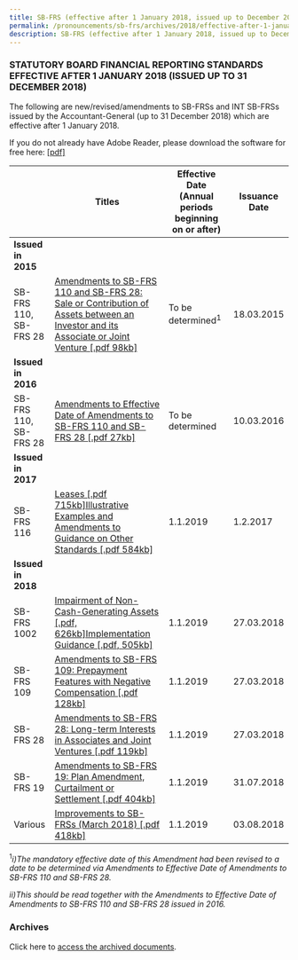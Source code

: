 ```yaml
---
title: SB-FRS (effective after 1 January 2018, issued up to December 2018)
permalink: /pronouncements/sb-frs/archives/2018/effective-after-1-january-2018-issued-up-to-december-2018/
description: SB-FRS (effective after 1 January 2018, issued up to December 2018)
---
```

### STATUTORY BOARD FINANCIAL REPORTING STANDARDS EFFECTIVE AFTER 1 JANUARY 2018 (ISSUED UP TO 31 DECEMBER 2018)

The following are new/revised/amendments to SB-FRSs and INT SB-FRSs issued by the Accountant-General (up to 31 December 2018) which are effective after 1 January 2018.

If you do not already have Adobe Reader, please download the software for free here: [\[pdf\]](http://www.adobe.com/products/acrobat/readstep2.html)



|  | Titles | Effective Date (Annual periods beginning on or after) | Issuance Date |
| -------- | -------- | -------- | -------- |
| **Issued in 2015** |  |  |  |
| SB-FRS 110,<br>SB-FRS 28 | [Amendments to SB-FRS 110 and SB-FRS 28: Sale or Contribution of Assets between an Investor and its Associate or Joint Venture [.pdf 98kb]](/files/Docs/Default%20Source/Sb%20Frs/Aft%201%20Jan%202018%20to%20Dec%202018/amendments_to_sb-frs_110_and_sb-frs_28.pdf) | To be determined<sup>1</sup> | 18.03.2015 |
| **Issued in 2016** |  |  |  |
| SB-FRS 110,<br>SB-FRS 28 | [Amendments to Effective Date of Amendments to SB-FRS 110 and SB-FRS 28 [.pdf 27kb]](/files/Docs/Default%20Source/Sb%20Frs/Aft%201%20Jan%202018%20to%20Dec%202018/amendments_to_effective_date_of_amendments_to_sb-frs_110_and_sb-frs_28.pdf) | To be determined | 10.03.2016 |
| **Issued in 2017** |  |  |  |
| SB-FRS 116 | [Leases [.pdf 715kb]](/files/Docs/Default%20Source/Sb%20Frs/Aft%201%20Jan%202018%20to%20Dec%202018/sb-frs_116_(2019).pdf)[Illustrative Examples and Amendments to Guidance on Other Standards [.pdf 584kb]](/files/Docs/Default%20Source/Sb%20Frs/Aft%201%20Jan%202018%20to%20Dec%202018/sb-frs_116_ie_(2019).pdf) | 1.1.2019 | 1.2.2017 |
| **Issued in 2018** |  |  |  |
| SB-FRS 1002 | [Impairment of Non-Cash-Generating Assets [.pdf, 626kb]](/files/Docs/Default%20Source/Sb%20Frs/Aft%201%20Jan%202018%20to%20Dec%202018/sb-frs_1002_(2019).pdf)[Implementation Guidance [.pdf, 505kb]](/files/Docs/Default%20Source/Sb%20Frs/Aft%201%20Jan%202018%20to%20Dec%202018/implementation-guidance---impairment-of-ncga_28mar2018.pdf) | 1.1.2019 | 27.03.2018 |
| SB-FRS 109 | [Amendments to SB-FRS 109: Prepayment Features with Negative Compensation [.pdf 128kb]](/files/Docs/Default%20Source/Sb%20Frs/Aft%201%20Jan%202018%20to%20Dec%202018/amendments_to_sb-frs_109.pdf) | 1.1.2019 | 27.03.2018 |
| SB-FRS 28 | [Amendments to SB-FRS 28: Long-term Interests in Associates and Joint Ventures [.pdf 119kb]](/files/Docs/Default%20Source/Sb%20Frs/Aft%201%20Jan%202018%20to%20Dec%202018/amendments_to_sb-frs_28.pdf) | 1.1.2019 | 27.03.2018 |
| SB-FRS 19 | [Amendments to SB-FRS 19: Plan Amendment, Curtailment or Settlement [.pdf 404kb]](/files/Docs/Default%20Source/Sb%20Frs/Aft%201%20Jan%202018%20to%20Dec%202018/amendments_to_sb-frs_19.pdf) | 1.1.2019 | 31.07.2018 |
| Various | [Improvements to SB-FRSs (March 2018) [.pdf 418kb]](/files/Docs/Default%20Source/Sb%20Frs/Aft%201%20Jan%202018%20to%20Dec%202018/improvements_to_sb-frss_(march_2018).pdf) | 1.1.2019 | 03.08.2018 |

<sup>1</sup>*i)The mandatory effective date of this Amendment had been revised to a date to be determined via Amendments to Effective Date of Amendments to SB-FRS 110 and SB-FRS 28.*

*ii)This should be read together with the Amendments to Effective Date of Amendments to SB-FRS 110 and SB-FRS 28 issued in 2016.*

### Archives 

Click here to [access the archived documents](/pronouncements/sb-frs/archives/).